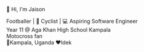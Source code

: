 

<!---
ALPHA-JAISON/ALPHA-JAISON is a ✨ special ✨ repository because its `README.md` (this file) appears on your GitHub profile.
You can click the Preview link to take a look at your changes.
--->
👋 Hi, I'm Jaison

Footballer | 🚴 Cyclist | 💻 Aspiring Software Engineer  
Year 11 @ Aga Khan High School Kampala    
Motocross fan  
📍Kampala, Uganda
❤️Idek
